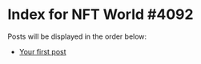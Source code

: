 # Index for NFT World #4092
Posts will be displayed in the order below:

- [Your first post](./001-first.md)

